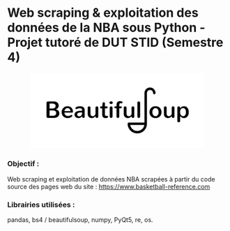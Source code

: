 # Web scraping & exploitation des données de la NBA sous Python - Projet tutoré de DUT STID (Semestre 4)
<p align="center">
<img src="logo_beautifulsoup.png" alt="Logo Beautifulsoup" width="400"/>
</p>

### Objectif : 

Web scraping et exploitation de données NBA scrapées à partir du code source des pages web du site : https://www.basketball-reference.com

### Librairies utilisées :
pandas, bs4 / beautifulsoup, numpy, PyQt5, re, os.
